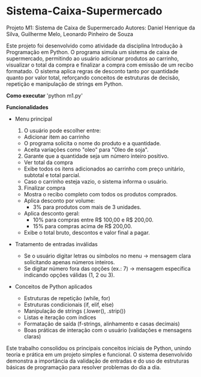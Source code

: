# Sistema-Caixa-Supermercado
Projeto M1: Sistema de Caixa de Supermercado
Autores: Daniel Henrique da Silva, Guilherme Melo, Leonardo Pinheiro de Souza

Este projeto foi desenvolvido como atividade da disciplina Introdução à Programação em Python.
O programa simula um sistema de caixa de supermercado, permitindo ao usuário adicionar produtos ao carrinho, visualizar o total da compra e finalizar a compra com emissão de um recibo formatado.
O sistema aplica regras de desconto tanto por quantidade quanto por valor total, reforçando conceitos de estruturas de decisão, repetição e manipulação de strings em Python.

**Como executar**
'python m1.py'

**Funcionalidades**
- Menu principal
  1. O usuário pode escolher entre:
    - Adicionar item ao carrinho
    - O programa solicita o nome do produto e a quantidade.
    - Aceita variações como "oleo" para "Oleo de soja".
  2. Garante que a quantidade seja um número inteiro positivo.
    - Ver total da compra
    - Exibe todos os itens adicionados ao carrinho com preço unitário, subtotal e total parcial.
    - Caso o carrinho esteja vazio, o sistema informa o usuário.
  3. Finalizar compra
    - Mostra o recibo completo com todos os produtos comprados.
    - Aplica desconto por volume:
      - 3% para produtos com mais de 3 unidades.
    - Aplica desconto geral:
      - 10% para compras entre R$ 100,00 e R$ 200,00.
      - 15% para compras acima de R$ 200,00.
    - Exibe o total bruto, descontos e valor final a pagar.
- Tratamento de entradas inválidas
    - Se o usuário digitar letras ou símbolos no menu → mensagem clara solicitando apenas números inteiros.
    - Se digitar número fora das opções (ex.: 7) → mensagem específica indicando opções válidas (1, 2 ou 3).

- Conceitos de Python aplicados
  - Estruturas de repetição (while, for)
  - Estruturas condicionais (if, elif, else)
  - Manipulação de strings (.lower(), .strip())
  - Listas e iteração com índices
  - Formatação de saída (f-strings, alinhamento e casas decimais)
  - Boas práticas de interação com o usuário (validações e mensagens claras)

Este trabalho consolidou os principais conceitos iniciais de Python, unindo teoria e prática em um projeto simples e funcional.
O sistema desenvolvido demonstra a importância da validação de entradas e do uso de estruturas básicas de programação para resolver problemas do dia a dia.
